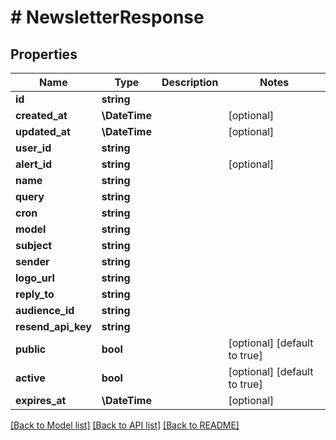 # # NewsletterResponse

## Properties

Name | Type | Description | Notes
------------ | ------------- | ------------- | -------------
**id** | **string** |  |
**created_at** | **\DateTime** |  | [optional]
**updated_at** | **\DateTime** |  | [optional]
**user_id** | **string** |  |
**alert_id** | **string** |  | [optional]
**name** | **string** |  |
**query** | **string** |  |
**cron** | **string** |  |
**model** | **string** |  |
**subject** | **string** |  |
**sender** | **string** |  |
**logo_url** | **string** |  |
**reply_to** | **string** |  |
**audience_id** | **string** |  |
**resend_api_key** | **string** |  |
**public** | **bool** |  | [optional] [default to true]
**active** | **bool** |  | [optional] [default to true]
**expires_at** | **\DateTime** |  | [optional]

[[Back to Model list]](../../README.md#models) [[Back to API list]](../../README.md#endpoints) [[Back to README]](../../README.md)
